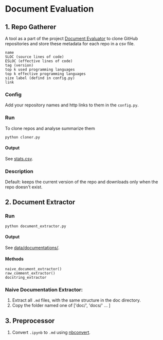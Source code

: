 # Document Evaluation

## 1. Repo Gatherer

A tool as a part of the project [Document Evaluator]() to clone GitHub repositories and store these metadata for each repo in a csv file.

```
name
SLOC (source lines of code)
ESLOC (effective lines of code)
tag (version)
top k used programming languages
top k effective programming languages
size label (defind in config.py)
link
```

### Config
Add your repository names and http links to them in the `config.py`.

### Run

To clone repos and analyse summarize them
```
python cloner.py
```

#### Output
See [stats.csv](https://github.com/ghazalrafiei/RepoGatherer/blob/main/stats.csv).

### Description
Default: keeps the current version of the repo and downloads only when the repo doesn't exist.

## 2. Document Extractor

### Run
```
python document_extractor.py
```
#### Output
See [data/documentations/]().

#### Methods
```
naive_document_extractor()
raw_comment_extractor()
docstring_extractor
```

### Naive Documentation Extractor:

1. Extract all `.md` files, with the same structure in the doc directory.
2. Copy the folder named one of ['doc/', 'docs/' ... ]

## 3. Preprocessor

1. Convert `.ipynb` to `.md` using [nbconvert](https://github.com/jupyter/nbconvert).